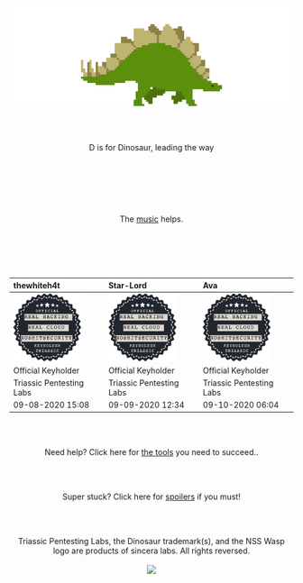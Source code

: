 <br /><br />
<br /><br />

<p align="center">
<img id="stegosaur" src="img/stegosaur.gif">
</p>
<br /><br />
<p align="center">
D is for Dinosaur, leading the way<br class="fossilkey" fossil="classyfied" />
</p>
<br /><br />
<p align="center">
<script class="9c62912b5d1e7b830b10b4302b78c4d2" src="https://w.promofeatures.com/js/timer/9c62912b5d1e7b830b10b4302b78c4d2.js?v=1599417212"></script>
</p><br /><br />
<p align="center">The <a href="http://somafm.com/player/#/now-playing/defcon">music</a> helps.</p>
<br /><br /><br /><br />

| thewhiteh4t              | Star-Lord                      | Ava                        |
|:-------------------------|:-------------------------------|:---------------------------|
| <img width="120" src="img/kh_triassic.png">         | <img width="120" src="img/kh_triassic.png"> | <img width="120" src="img/kh_triassic.png"> |
| Official Keyholder       | Official Keyholder       | Official Keyholder       |
| Triassic Pentesting Labs | Triassic Pentesting Labs | Triassic Pentesting Labs |
| 09-08-2020 15:08         | 09-09-2020 12:34         | 09-10-2020 06:04 |



<br /><br />
<p align="center">Need help? Click here for <a href="help">the tools</a> you need to succeed..</p>
<br /><br />
<p align="center">Super stuck? Click here for <a href="spoilers5">spoilers</a> if you must!</p>
<br />
<br />
<p align="center">Triassic Pentesting Labs, the Dinosaur trademark(s), and the NSS Wasp logo are products of sincera labs. All rights reversed.<br /><br />
<img id="wasp" width="90" src="https://www.noshitsecurity.com/img/wasp.png"></p>
